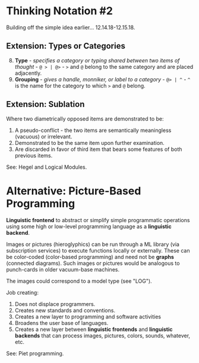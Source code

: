 # Thinking Notation #2

Building off the simple idea earlier... 12.14.18-12.15.18.

## Extension: Types or Categories

8. **Type** - *specifies a category or typing shared between two items of thought* - `@ > | @>` - `>` and `@` belong to the same category and are placed adjacently.
9. **Grouping** - *gives a handle, monniker, or label to a category* - `@> | ^` - `^` is the name for the category to which `>` and `@` belong.

## Extension: Sublation

Where two diametrically opposed items are demonstrated to be:

1. A pseudo-conflict - the two items are semantically meaningless (vacuous) or irrelevant.
1. Demonstrated to be the same item upon further examination.
1. Are discarded in favor of third item that bears some features of both previous items.

See: Hegel and Logical Modules.

# Alternative: Picture-Based Programming

**Linguistic frontend** to abstract or simplify simple programmatic operations using some high or low-level programming language as a **linguistic backend**.

Images or pictures (hieroglyphics) can be run through a ML library (via subscription services) to execute functions locally or externally. These can be color-coded (color-based programming) and need not be **graphs** (connected diagrams). Such images or pictures would be analogous to punch-cards in older vacuum-base machines.

The images could correspond to a model type (see "LOG").

Job creating:

1. Does not displace programmers.
1. Creates new standards and conventions.
1. Creates a new layer to programming and software activities
1. Broadens the user base of languages.
1. Creates a new layer between **linguistic frontends** and **linguistic backends** that can process images, pictures, colors, sounds, whatever, etc.

See: Piet programming.